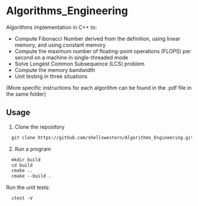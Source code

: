 # Algorithms_Engineering
Algorithms implementation in C++ to:

* Compute Fibonacci Number derived from the definition, using linear memory, and using constant memory 
* Compute the maximum number of floating-point operations (FLOPS) per second on a machine in single-threaded mode
* Solve Longest Common Subsequence (LCS) problem 
* Compute the memory bandwidth
* Unit testing in three situations

(More specific instructions for each algorithm can be found in the .pdf file in the same folder)

## Usage
1. Clone the repository
```markdown
  git clone https://github.com/shellswestern/Algorithms_Engineering.git
```
2. Run a program 
```markdown
  mkdir build
  cd build
  cmake ..
  cmake --build .
```
Run the unit tests:
```markdown
  ctest -V
```
